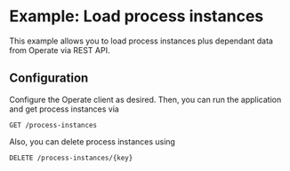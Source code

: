 # Example: Load process instances

This example allows you to load process instances plus dependant data from Operate via REST API.

## Configuration

Configure the Operate client as desired. Then, you can run the application and get process instances via

```
GET /process-instances
```

Also, you can delete process instances using

```
DELETE /process-instances/{key}
```
